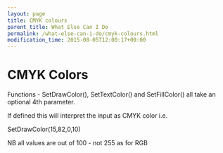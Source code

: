 ```yaml
---
layout: page
title: CMYK colours
parent_title: What Else Can I Do
permalink: /what-else-can-i-do/cmyk-colours.html
modification_time: 2015-08-05T12:00:17+00:00
---
```


# CMYK Colors

Functions - SetDrawColor(), SetTextColor() and SetFillColor() all take an optional 4th parameter.

If defined this will interpret the input as CMYK color i.e.

SetDrawColor(15,82,0,10)

NB all values are out of 100 - not 255 as for RGB

